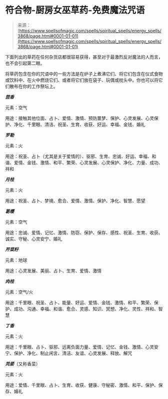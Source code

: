 <!--yml

分类：未分类

日期：2024-06-12 18:37:42

-->

# 符合物-厨房女巫草药-免费魔法咒语

> 来源：[https://www.spellsofmagic.com/spells/spiritual_spells/energy_spells/3868/page.html#0001-01-01](https://www.spellsofmagic.com/spells/spiritual_spells/energy_spells/3868/page.html#0001-01-01)

下面列出的草药在任何杂货店都很容易获得，甚至对于最激烈反对魔法的人而言，也不会引起第二眼。

将草药包含在你的咒语中的一些方法是在炉子上煮沸它们、将它们包含在仪式食物或饮料中、在火中燃烧它们、或者将它们放在袋子、玩偶或枕头中。你也可以将它们散布在你的工作祭坛上。

***茴香***

元素：空气

用途：接触其他位面、占卜、爱情、激情、预防噩梦、保护、心灵发展、心灵保护、净化、千里眼、清洁、祝圣、生育、收获、好运、幸福、金钱、婚礼

***罗勒***

元素：火

用途：祝圣、占卜（尤其是关于爱情的）、驱邪、生育、忠诚、好运、幸福、和谐、爱情、金钱、激情、和平、繁荣、心灵发展、心灵保护、净化、力量、成功、祥和

***月桂***

元素：火

用途：祝圣、占卜、梦境、愈合、爱情、激情、保护、净化、智慧、愿望

***葛缨***

元素：空气

用途：忠诚、爱情、记忆、激情、防窃、保护、保存、感性、祝圣、生育、收获、诚实、守秘、心灵安宁、婚礼

***芹菜籽***

元素：地球

用途：心灵发展、美丽、占卜、生育、爱情、激情

***肉桂***

元素：空气/火

用途：千里眼、祝圣、占卜、能量、好运、爱情、金钱、激情、和平、繁荣、保护、成功、沟通、幸福、和谐、愈合、灵感、知识、冥想、净化、灵性、祥和、智慧

***丁香***

元素：火

用途：千里眼、占卜、驱邪、远离负面力量、爱情、记忆、金钱、激情、心灵安宁、保护、净化、制止闲言、清洁、友谊、心灵发展、释放、解咒

***芫荽***（又称香菜）

元素：火

用途：爱情、千里眼、占卜、生育、收获、健康、守秘密、激情、和平、保护、保存、婚礼
